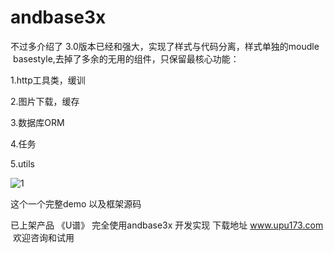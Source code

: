 # andbase3x
不过多介绍了
3.0版本已经和强大，实现了样式与代码分离，样式单独的moudle  basestyle,去掉了多余的无用的组件，只保留最核心功能：

1.http工具类，缓训

2.图片下载，缓存

3.数据库ORM

4.任务

5.utils

![1](https://github.com/zhaoqp2010/andbase3x/blob/master/%E6%88%AA%E5%9B%BE/1.jpg?raw=true)

这个一个完整demo 以及框架源码

已上架产品 《U谱》 完全使用andbase3x 开发实现
下载地址 www.upu173.com  欢迎咨询和试用

